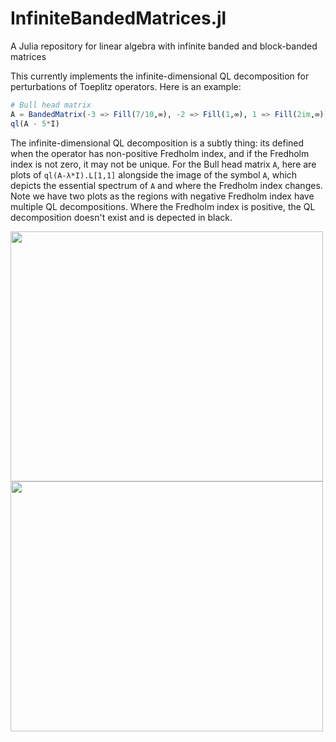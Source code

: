 # InfiniteBandedMatrices.jl
A Julia repository for linear algebra with infinite banded and block-banded matrices

This currently implements the infinite-dimensional QL decomposition for perturbations of Toeplitz operators. Here is an example:
```julia
# Bull head matrix
A = BandedMatrix(-3 => Fill(7/10,∞), -2 => Fill(1,∞), 1 => Fill(2im,∞))
ql(A - 5*I)
```
The infinite-dimensional QL decomposition is a subtly thing: its defined when the operator has non-positive Fredholm index, and if the Fredholm index is not zero, it may not be unique. For the Bull head matrix `A`, here are plots of `ql(A-λ*I).L[1,1]` alongside the image of the symbol `A`, which depicts the essential spectrum of `A` and where the Fredholm index changes. Note we have two plots as the regions with negative Fredholm index  have multiple QL decompositions. Where the Fredholm index is positive, the QL decomposition doesn't exist and is depected in black.

<img src=https://github.com/JuliaApproximation/InfiniteBandedMatrices.jl/raw/master/images/ql1.png width=500 height=400>
<img src=https://github.com/JuliaApproximation/InfiniteBandedMatrices.jl/raw/master/images/ql2.png width=500 height=400>

